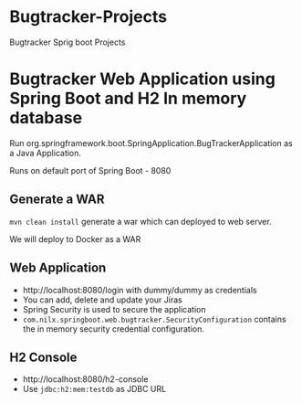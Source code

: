 # Bugtracker-Projects
Bugtracker Sprig boot Projects

# Bugtracker Web Application using Spring Boot and H2 In memory database

Run org.springframework.boot.SpringApplication.BugTrackerApplication as a Java Application.

Runs on default port of Spring Boot - 8080 

## Generate a WAR

`mvn clean install` generate a war which can deployed to web server.

We will deploy to Docker as a WAR

## Web Application

- http://localhost:8080/login with dummy/dummy as credentials
- You can add, delete and update your Jiras
- Spring Security is used to secure the application
- `com.nilx.springboot.web.bugtracker.SecurityConfiguration` contains the in memory security credential configuration.

## H2 Console

- http://localhost:8080/h2-console
- Use `jdbc:h2:mem:testdb` as JDBC URL 
